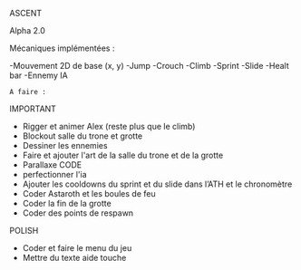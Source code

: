 ASCENT

Alpha 2.0 

Mécaniques implémentées : 

-Mouvement 2D de base (x, y)
-Jump
-Crouch
-Climb
-Sprint
-Slide
-Healt bar
-Ennemy IA


	A faire :
IMPORTANT	
-	Rigger et animer Alex (reste plus que le climb)
-	Blockout salle du trone et grotte 
-	Dessiner les ennemies
-	Faire et ajouter l'art de la salle du trone et de la grotte
-	Parallaxe
CODE	
-	perfectionner l'ia
-	Ajouter les cooldowns du sprint et du slide dans l’ATH et le chronomètre
-	Coder Astaroth et les boules de feu
-	Coder la fin de la grotte
-	Coder des points de respawn

POLISH	
-	Coder et faire le menu du jeu
-	Mettre du texte aide touche



